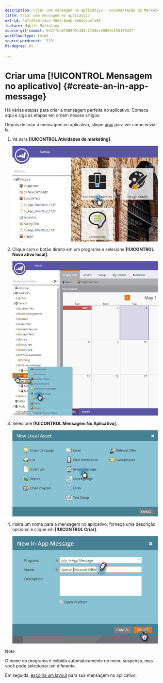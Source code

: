 ```yaml
---
description: Criar uma mensagem no aplicativo - Documentação do Marketo - Documentação do produto
title: Criar uma mensagem no aplicativo
exl-id: 4efcdfe6-c1c3-4082-8eab-3e83c5cefa00
feature: Mobile Marketing
source-git-commit: 0d37fbdb7d08901458c1744dc68893e155176327
workflow-type: tm+mt
source-wordcount: '113'
ht-degree: 0%

---
```


# Criar uma [!UICONTROL Mensagem no aplicativo] {#create-an-in-app-message}

Há várias etapas para criar a mensagem perfeita no aplicativo. Comece aqui e siga as etapas em ordem nesses artigos.

Depois de criar a mensagem no aplicativo, clique [aqui](/help/marketo/product-docs/mobile-marketing/in-app-messages/sending-your-in-app-message/send-your-in-app-message.md) para ver como enviá-la.

1. Vá para **[!UICONTROL Atividades de marketing]**.

   ![Imagem 1](/help/marketo/product-docs/mobile-marketing/in-app-messages/creating-in-app-messages/assets/create-an-in-app-message-1.png)

1. Clique com o botão direito em um programa e selecione **[!UICONTROL Novo ativo local]**.

   ![Imagem Dois](/help/marketo/product-docs/mobile-marketing/in-app-messages/creating-in-app-messages/assets/create-an-in-app-message-2.png)

1. Selecione **[!UICONTROL Mensagem No Aplicativo]**.

   ![Imagem três](/help/marketo/product-docs/mobile-marketing/in-app-messages/creating-in-app-messages/assets/create-an-in-app-message-3.png)

1. Insira um nome para a mensagem no aplicativo, forneça uma descrição opcional e clique em **[!UICONTROL Criar]**.

   ![Imagem Quatro](/help/marketo/product-docs/mobile-marketing/in-app-messages/creating-in-app-messages/assets/create-an-in-app-message-4.png)

>[!NOTE]
>
>O nome do programa é exibido automaticamente no menu suspenso, mas você pode selecionar um diferente.

Em seguida, [escolha um layout](/help/marketo/product-docs/mobile-marketing/in-app-messages/creating-in-app-messages/choose-a-layout-for-your-in-app-message.md) para sua mensagem no aplicativo.
